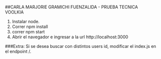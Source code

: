 ##CARLA MARJORIE GRAMICHI FUENZALIDA - PRUEBA TECNICA VOOLKIA

1. Instalar node.
2. Correr npm install
3. correr npm start
4. Abrir el navegador e ingresar a la url http://localhost:3000


###Extra: Si se desea buscar con distintos users id, modificar el index.js en el endpoint /.